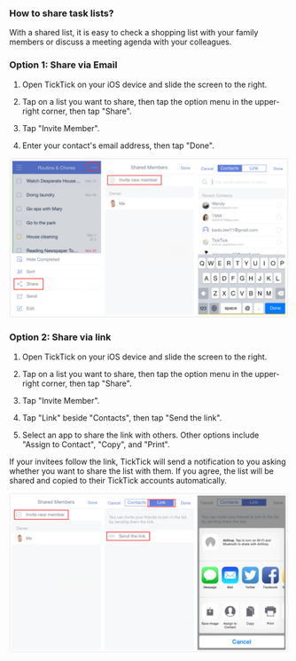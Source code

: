 ### How to share task lists?

With a shared list, it is easy to check a shopping list with your family members or discuss a meeting agenda with your colleagues.

### Option 1: Share via Email

1. Open TickTick on your iOS device and slide the screen to the right.

2. Tap on a list you want to share, then tap the option menu in the upper-right corner, then tap "Share".

3. Tap "Invite Member".

4. Enter your contact's email address, then tap "Done".

![](shareEmail.jpg)

### Option 2: Share via link

1. Open TickTick on your iOS device and slide the screen to the right.

2. Tap on a list you want to share, then tap the option menu in the upper-right corner, then tap "Share".

3. Tap "Invite Member".

4. Tap "Link" beside "Contacts", then tap "Send the link".

5. Select an app to share the link with others. Other options include "Assign to Contact", "Copy", and "Print".

If your invitees follow the link, TickTick will send a notification to you asking whether you want to share the list with them. If you agree, the list will be shared and copied to their TickTick accounts automatically.

![](sharelink.jpg)

